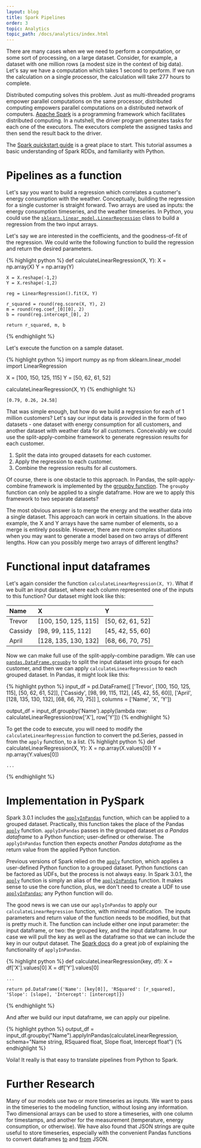 ```yaml
---
layout: blog
title: Spark Pipelines
order: 3
topic: Analytics
topic_path: /docs/analytics/index.html
---
```

There are many cases when we we need to perform a computation, or some sort of processing, on a large dataset. Consider, for example, a dataset with one million rows (a modest size in the context of big data). Let's say we have a computation which takes 1 second to perform. If we run the calculation on a single processor, the calculation will take 277 hours to complete.

Distributed computing solves this problem. Just as multi-threaded programs empower parallel computations on the same processor, distributed computing empowers parallel computations on a distributed network of computers. [Apache Spark](https://spark.apache.org/docs/latest/quick-start.html) is a programming framework which facilitates distributed computing. In a nutshell, the driver program generates tasks for each one of the executors. The executors complete the assigned tasks and then send the result back to the driver.

The [Spark quickstart guide](https://spark.apache.org/docs/latest/quick-start.html) is a great place to start. This tutorial assumes a basic understanding of Spark RDDs, and familiarity with Python.


# **Pipelines as a function**
Let's say you want to build a regression which correlates a customer's energy consumption with the weather. Conceptually, building the regression for a single customer is straight forward. Two arrays are used as inputs: the energy consumption timeseries, and the weather timeseries. In Python, you could use the [`sklearn.linear_model.LinearRegression`](https://scikit-learn.org/stable/modules/generated/sklearn.linear_model.LinearRegression.html) class to build a regression from the two input arrays.

Let's say we are interested in the coefficients, and the goodness-of-fit of the regression. We could write the following function to build the regression and return the desired parameters.

{% highlight python %}
def calculateLinearRegression(X, Y):
    X = np.array(X)
    Y = np.array(Y)
    
    X = X.reshape(-1,2)
    Y = X.reshape(-1,2)

    reg = LinearRegression().fit(X, Y)
    
    r_squared = round(reg.score(X, Y), 2)
    m = round(reg.coef_[0][0], 2)
    b = round(reg.intercept_[0], 2)
    
    return r_squared, m, b
{% endhighlight %}

Let's execute the function on a sample dataset.

{% highlight python %}
import numpy as np
from sklearn.linear_model import LinearRegression

X = [100, 150, 125, 115]
Y = [50, 62, 61, 52]

calculateLinearRegression(X, Y)
{% endhighlight %}
```
[0.79, 0.26, 24.58]
```

That was simple enough, but how do we build a regression for each of 1 million customers? Let's say our input data is provided in the form of two datasets - one dataset with energy consumption for all customers, and another dataset with weather data for all customers. Conceivably we could use the split-apply-combine framework to generate regression results for each customer.

1. Split the data into grouped datasets for each customer.
2. Apply the regression to each customer.
3. Combine the regression results for all customers.

Of course, there is one obstacle to this approach. In Pandas, the split-apply-combine framework is implemented by the [groupby function](https://pandas.pydata.org/pandas-docs/stable/user_guide/groupby.html). The `groupby` function can only be applied to a single dataframe. How are we to apply this framework to two separate datasets?

The most obvious answer is to merge the energy and the weather data into a single dataset. This approach can work in certain situations. In the above example, the X and Y arrays have the same number of elements, so a merge is entirely possible. However, there are more complex situations when you may want to generate a model based on two arrays of different lengths. How can you possibly merge two arrays of different lengths?

# **Functional input dataframes**
Let's again consider the function `calculateLinearRegression(X, Y)`. What if we built an input dataset, where each column represented one of the inputs to this function? Our dataset might look like this:

|Name | X | Y |
| :-- | :-- | :-- |
| Trevor | [100, 150, 125, 115] | [50, 62, 61, 52] |
| Cassidy | [98, 99, 115, 112] | [45, 42, 55, 60] |
| April | [128, 135, 130, 132] | [68, 66, 70, 75] |

Now we can make full use of the split-apply-combine paradigm. We can use [`pandas.DataFrame.groupby`](https://pandas.pydata.org/pandas-docs/stable/reference/api/pandas.DataFrame.groupby.html) to split the input dataset into groups for each customer, and then we can apply `calculateLinearRegression` to each grouped dataset. In Pandas, it might look like this:

{% highlight python %}
input_df = pd.DataFrame([
				['Trevor', [100, 150, 125, 115], [50, 62, 61, 52]],
				['Cassidy', [98, 99, 115, 112], [45, 42, 55, 60]],
				['April', [128, 135, 130, 132], [68, 66, 70, 75]]
			],
			columns = ['Name', 'X', 'Y'])

output_df = input_df.groupby('Name').apply(lambda row: calculateLinearRegression(row['X'], row['Y']))
{% endhighlight %}

To get the code to execute, you will need to modify the `calculateLinearRegression` function to convert the pd.Series, passed in from the `apply` function, to a list.
{% highlight python %}
def calculateLinearRegression(X, Y):
    X = np.array(X.values[0])
    Y = np.array(Y.values[0])

    ...
{% endhighlight %}

# **Implementation in PySpark**
Spark 3.0.1 includes the [`applyInPandas`](https://spark.apache.org/docs/3.0.1/api/python/pyspark.sql.html?highlight=applyinpandas#pyspark.sql.GroupedData.applyInPandas) function, which can be applied to a grouped dataset. Practically, this function takes the place of the Pandas [`apply`](https://pandas.pydata.org/pandas-docs/stable/reference/api/pandas.DataFrame.apply.html) function. `applyInPandas` passes in the grouped dataset *as a Pandas dataframe* to a Python function; user-defined or otherwise. The `applyInPandas` function then expects *another Pandas dataframe* as the return value from the applied Python function.

Previous versions of Spark relied on the [`apply`](https://spark.apache.org/docs/3.0.1/api/python/pyspark.sql.html?highlight=apply#pyspark.sql.GroupedData.apply) function, which applies a user-defined Python function to a grouped dataset. Python functions can be factored as UDFs, but the process is not always easy. In Spark 3.0.1, the [`apply`](https://spark.apache.org/docs/3.0.1/api/python/pyspark.sql.html?highlight=apply#pyspark.sql.GroupedData.apply) function is simply an alias of the [`applyInPandas`](https://spark.apache.org/docs/3.0.1/api/python/pyspark.sql.html?highlight=applyinpandas#pyspark.sql.GroupedData.applyInPandas) function. It makes sense to use the core function, plus, we don't need to create a UDF to use [`applyInPandas`](https://spark.apache.org/docs/3.0.1/api/python/pyspark.sql.html?highlight=applyinpandas#pyspark.sql.GroupedData.applyInPandas); any Python function will do.

The good news is we can use our `applyInPandas` to apply our `calculateLinearRegression` function, with minimal modification. The inputs parameters and return value of the function needs to be modified, but that is pretty much it. The function can include either one input parameter: the input dataframe, or two: the grouped key, and the input dataframe. In our case we will pull the key as well as the dataframe so that we can include the key in our output dataset. The [Spark docs](https://spark.apache.org/docs/3.0.1/api/python/pyspark.sql.html?highlight=applyinpandas#pyspark.sql.GroupedData.applyInPandas) do a great job of explaining the functionality of `applyInPandas`.

{% highlight python %}
def calculateLinearRegression(key, df):
    X = df['X'].values[0]
    X = df['Y'].values[0]

    ...

    return pd.DataFrame({'Name': [key[0]], 'RSquared': [r_squared], 'Slope': [slope], 'Intercept': [intercept]})
{% endhighlight %}

And after we build our input dataframe, we can apply our pipeline.

{% highlight python %}
output_df = input_df.groupby("Name").applyInPandas(calculateLinearRegression, schema="Name string, RSquared float, Slope float, Intercept float")
{% endhighlight %}


Voila! It really is that easy to translate pipelines from Python to Spark.

# **Further Research**
Many of our models use two or more timeseries as inputs. We want to pass in the timeseries to the modeling function, without losing any information. Two dimensional arrays can be used to store a timeseries, with one column for timestamps, and another for the measurement (temperature, energy consumption, or otherwise). We have also found that JSON strings are quite useful to store timeseries, especially with the convenient Pandas functions to convert dataframes [to](https://pandas.pydata.org/pandas-docs/stable/reference/api/pandas.DataFrame.to_json.html) and [from](https://pandas.pydata.org/pandas-docs/stable/reference/api/pandas.read_json.html) JSON.